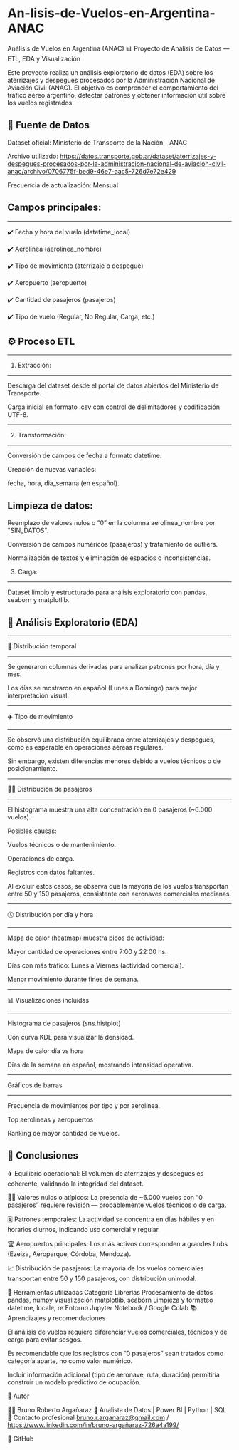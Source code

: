 # An-lisis-de-Vuelos-en-Argentina-ANAC

Análisis de Vuelos en Argentina (ANAC)
📊 Proyecto de Análisis de Datos — ETL, EDA y Visualización

Este proyecto realiza un análisis exploratorio de datos (EDA) sobre los aterrizajes y despegues procesados por la Administración Nacional de Aviación Civil (ANAC).
El objetivo es comprender el comportamiento del tráfico aéreo argentino, detectar patrones y obtener información útil sobre los vuelos registrados.

📁 Fuente de Datos
--------
Dataset oficial: Ministerio de Transporte de la Nación - ANAC

Archivo utilizado: https://datos.transporte.gob.ar/dataset/aterrizajes-y-despegues-procesados-por-la-administracion-nacional-de-aviacion-civil-anac/archivo/0706775f-bed9-46e7-aac5-726d7e72e429

Frecuencia de actualización: Mensual

Campos principales:
----
------------------------------------------------------------
:heavy_check_mark:  Fecha y hora del vuelo (datetime_local)

:heavy_check_mark:  Aerolínea (aerolinea_nombre)

:heavy_check_mark:  Tipo de movimiento (aterrizaje o despegue)

:heavy_check_mark:  Aeropuerto (aeropuerto)

:heavy_check_mark:  Cantidad de pasajeros (pasajeros)

:heavy_check_mark:  Tipo de vuelo (Regular, No Regular, Carga, etc.)

⚙️ Proceso ETL
--------
--------------------------------------------
1. Extracción:
--------------------------------------------
Descarga del dataset desde el portal de datos abiertos del Ministerio de Transporte.

Carga inicial en formato .csv con control de delimitadores y codificación UTF-8.

--------------------------------------------
2. Transformación:
---------------------------------------------
Conversión de campos de fecha a formato datetime.

Creación de nuevas variables:

fecha, hora, dia_semana (en español).

Limpieza de datos:
-----------------------------------------------
Reemplazo de valores nulos o “0” en la columna aerolinea_nombre por "SIN_DATOS".

Conversión de campos numéricos (pasajeros) y tratamiento de outliers.

Normalización de textos y eliminación de espacios o inconsistencias.

3. Carga:
-------------------------------------
Dataset limpio y estructurado para análisis exploratorio con pandas, seaborn y matplotlib.

🔎 Análisis Exploratorio (EDA)
-----

-----------------------------------------
📅 Distribución temporal

------------------------------------------------------
Se generaron columnas derivadas para analizar patrones por hora, día y mes.

Los días se mostraron en español (Lunes a Domingo) para mejor interpretación visual.


------------------------------------------------
✈️ Tipo de movimiento

---------------------------------------------
Se observó una distribución equilibrada entre aterrizajes y despegues, como es esperable en operaciones aéreas regulares.

Sin embargo, existen diferencias menores debido a vuelos técnicos o de posicionamiento.


----------------------------------
🧍‍♂️ Distribución de pasajeros

----------------------------------
El histograma muestra una alta concentración en 0 pasajeros (~6.000 vuelos).

Posibles causas:

Vuelos técnicos o de mantenimiento.

Operaciones de carga.

Registros con datos faltantes.

Al excluir estos casos, se observa que la mayoría de los vuelos transportan entre 50 y 150 pasajeros, consistente con aeronaves comerciales medianas.


-----------------------------------------
🕓 Distribución por día y hora

------------------------------------------
Mapa de calor (heatmap) muestra picos de actividad:

Mayor cantidad de operaciones entre 7:00 y 22:00 hs.

Días con más tráfico: Lunes a Viernes (actividad comercial).

Menor movimiento durante fines de semana.


---------------------------------------
📊 Visualizaciones incluidas

--------------------------------------------------
Histograma de pasajeros (sns.histplot)

Con curva KDE para visualizar la densidad.

Mapa de calor día vs hora

Días de la semana en español, mostrando intensidad operativa.

------------------------------------------------
Gráficos de barras

---------------------------------------------
Frecuencia de movimientos por tipo y por aerolínea.

Top aerolíneas y aeropuertos

Ranking de mayor cantidad de vuelos.

🧾 Conclusiones
--------------------
✈️ Equilibrio operacional: El volumen de aterrizajes y despegues es coherente, validando la integridad del dataset.

🧍‍♀️ Valores nulos o atípicos: La presencia de ~6.000 vuelos con “0 pasajeros” requiere revisión — probablemente vuelos técnicos o de carga.

🗓️ Patrones temporales: La actividad se concentra en días hábiles y en horarios diurnos, indicando uso comercial y regular.

🏆 Aeropuertos principales: Los más activos corresponden a grandes hubs (Ezeiza, Aeroparque, Córdoba, Mendoza).

📈 Distribución de pasajeros: La mayoría de los vuelos comerciales transportan entre 50 y 150 pasajeros, con distribución unimodal.

🧰 Herramientas utilizadas
Categoría	Librerías
Procesamiento de datos	pandas, numpy
Visualización	matplotlib, seaborn
Limpieza y formateo	datetime, locale, re
Entorno	Jupyter Notebook / Google Colab
📚 Aprendizajes y recomendaciones

El análisis de vuelos requiere diferenciar vuelos comerciales, técnicos y de carga para evitar sesgos.

Es recomendable que los registros con “0 pasajeros” sean tratados como categoría aparte, no como valor numérico.

Incluir información adicional (tipo de aeronave, ruta, duración) permitiría construir un modelo predictivo de ocupación.

📎 Autor

👨‍💻 Bruno Roberto Argañaraz
📍 Analista de Datos | Power BI | Python | SQL
📧 Contacto profesional bruno.r.arganaraz@gmail.com / https://www.linkedin.com/in/bruno-argañaraz-726a4a199/

🔗 GitHub
